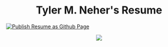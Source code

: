 <h1 align="center">Tyler M. Neher's Resume</h1>


[![Publish Resume as Github Page](https://github.com/tylermneher/resume.tylermneher.me/actions/workflows/main.yml/badge.svg)](https://github.com/tylermneher/resume.tylermneher.me/actions/workflows/main.yml)

<div align="center"><img src="https://www.github.com/tylermneher.png"></div>
</ br>
